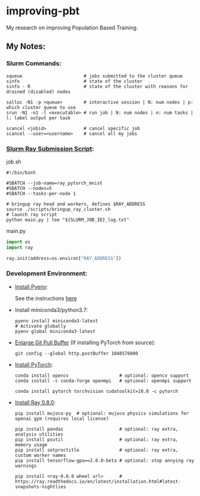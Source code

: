 # improving-pbt
My research on improving Population Based Training.


## My Notes:


### Slurm Commands:

```shell script
squeue                       # jobs submitted to the cluster queue
sinfo                        # state of the cluster
sinfo - R                    # state of the cluster with reasons for drained (disabled) nodes

salloc -N1 -p <queue>        # interactive session | N: num nodes | p: which cluster queue to use
srun -N1 -n1 -l <executable> # run job | N: num nodes | n: num tasks | l: label output per task

scancel <jobid>              # cancel specific job
scancel --user=<username>    # cancel all my jobs
```


### [Slurm Ray Submission Script](https://ray.readthedocs.io/en/latest/deploying-on-slurm.html):

job.sh
```shell script
#!/bin/bash

#SBATCH --job-name=ray_pytorch_mnist
#SBATCH --nodes=5
#SBATCH --tasks-per-node 1

# bringup ray head and workers, defines $RAY_ADDRESS
source ./scripts/bringup_ray_cluster.sh
# launch ray script
python main.py | tee "${SLURM_JOB_ID}_log.txt"
```


main.py
```python
import os
import ray

ray.init(address=os.environ["RAY_ADDRESS"])
```


### Development Environment:

- [Install Pyenv](https://github.com/pyenv/pyenv#installation):

  See the instructions [here](https://github.com/pyenv/pyenv#installation)


- Install miniconda3/python3.7:

  ```shell script
  pyenv install miniconda3-latest
  # Activate globally
  pyenv global miniconda3-latest
  ```


- [Enlarge Git Pull Buffer](https://stackoverflow.com/questions/38378914/git-error-rpc-failed-curl-56-gnutls) (If installing PyTorch from source):

  ```shell script
  git config --global http.postBuffer 1048576000
  ````


- [Install PyTorch](https://pytorch.org/get-started/locally):

  ```shell script
  conda install opencv                   # optional: opencv support
  conda install -c conda-forge openmpi   # optional: openmpi support

  conda install pytorch torchvision cudatoolkit=10.0 -c pytorch
  ```

- [Install Ray 0.8.0](https://ray.readthedocs.io/en/latest/installation.html#latest-snapshots-nightlies):

  ```shell script
  pip install mujoco-py  # optional: mujoco physics simulations for openai gym (requires local license)
  
  pip install pandas                     # optional: ray extra, analysis utilities
  pip install psutil                     # optional: ray extra, memory usage
  pip install setproctitle               # optional: ray extra, custom worker names
  pip install tensorflow-gpu==2.0.0-beta # optional: stop annying ray warnings
  
  pip install <ray-0.8.0 wheel url>      # https://ray.readthedocs.io/en/latest/installation.html#latest-snapshots-nightlies
  ```

    



    
    
    


